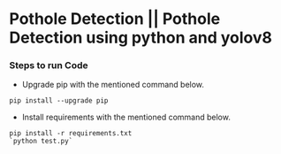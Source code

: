 # Pothole Detection || Pothole Detection using python and yolov8

### Steps to run Code

- Upgrade pip with the mentioned command below.
```
pip install --upgrade pip
```
- Install requirements with the mentioned command below.
```
pip install -r requirements.txt 
`python test.py`
